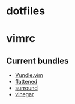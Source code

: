dotfiles
=====

vimrc
=====
Current bundles
---------------

* [Vundle.vim](https://github.com/gmarik/Vundle.vim)
* [flattened](https://github.com/romainl/flattened)
* [surround](https://github.com/tpope/vim-surround)
* [vinegar](https://github.com/tpope/vim-vinegar)
